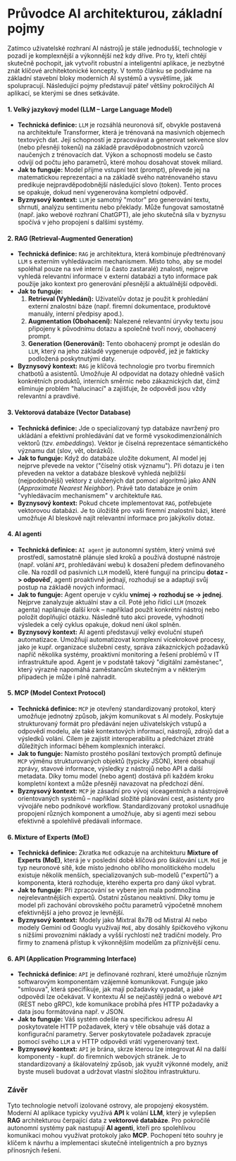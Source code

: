 # Průvodce AI architekturou, základní pojmy

Zatímco uživatelské rozhraní AI nástrojů je stále jednodušší, technologie v pozadí je komplexnější a výkonnější než kdy dříve. Pro ty, kteří chtějí skutečně pochopit, jak vytvořit robustní a inteligentní aplikace, je nezbytné znát klíčové architektonické koncepty. V tomto článku se podíváme na základní stavební bloky moderních AI systémů a vysvětlíme, jak spolupracují.
Následující pojmy představují páteř většiny pokročilých AI aplikací, se kterými se dnes setkáváte.

#### 1. Velký jazykový model (LLM – Large Language Model)
* **Technická definice:** `LLM` je rozsáhlá neuronová síť, obvykle postavená na architektuře Transformer, která je trénovaná na masivních objemech textových dat. Její schopností je zpracovávat a generovat sekvence slov (nebo přesněji tokenů) na základě pravděpodobnostních vzorců naučených z trénovacích dat. Výkon a schopnosti modelu se často odvíjí od počtu jeho parametrů, které mohou dosahovat stovek miliard.
* **Jak to funguje:** Model přijme vstupní text (prompt), převede jej na matematickou reprezentaci a na základě svého natrénovaného stavu predikuje nejpravděpodobnější následující slovo (token). Tento proces se opakuje, dokud není vygenerována kompletní odpověď.
* **Byznysový kontext:** `LLM` je samotný "motor" pro generování textu, shrnutí, analýzu sentimentu nebo překlady. Může fungovat samostatně (např. jako webové rozhraní ChatGPT), ale jeho skutečná síla v byznysu spočívá v jeho propojení s dalšími systémy.

#### 2. RAG (Retrieval-Augmented Generation)
* **Technická definice:** `RAG` je architektura, která kombinuje předtrénovaný `LLM` s externím vyhledávacím mechanismem. Místo toho, aby se model spoléhal pouze na své interní (a často zastaralé) znalosti, nejprve vyhledá relevantní informace v externí databázi a tyto informace pak použije jako kontext pro generování přesnější a aktuálnější odpovědi.
* **Jak to funguje:**
    1.  **Retrieval (Vyhledání):** Uživatelův dotaz je použit k prohledání externí znalostní báze (např. firemní dokumentace, produktové manuály, interní předpisy apod.).
    2.  **Augmentation (Obohacení):** Nalezené relevantní úryvky textu jsou připojeny k původnímu dotazu a společně tvoří nový, obohacený prompt.
    3.  **Generation (Generování):** Tento obohacený prompt je odeslán do `LLM`, který na jeho základě vygeneruje odpověď, jež je fakticky podložená poskytnutými daty.
* **Byznysový kontext:** `RAG` je klíčová technologie pro tvorbu firemních chatbotů a asistentů. Umožňuje AI odpovídat na dotazy ohledně vašich konkrétních produktů, interních směrnic nebo zákaznických dat, čímž eliminuje problém "halucinací" a zajišťuje, že odpovědi jsou vždy relevantní a pravdivé.

#### 3. Vektorová databáze (Vector Database)
* **Technická definice:** Jde o specializovaný typ databáze navržený pro ukládání a efektivní prohledávání dat ve formě vysokodimenzionálních vektorů (tzv. *embeddings*). Vektor je číselná reprezentace sémantického významu dat (slov, vět, obrázků).
* **Jak to funguje:** Když do databáze uložíte dokument, AI model jej nejprve převede na vektor ("číselný otisk významu"). Při dotazu je i ten převeden na vektor a databáze bleskově vyhledá nejbližší (nejpodobnější) vektory z uložených dat pomocí algoritmů jako ANN (*Approximate Nearest Neighbor*). Právě tato databáze je oním "vyhledávacím mechanismem" v architektuře `RAG`.
* **Byznysový kontext:** Pokud chcete implementovat `RAG`, potřebujete vektorovou databázi. Je to úložiště pro vaši firemní znalostní bázi, které umožňuje AI bleskově najít relevantní informace pro jakýkoliv dotaz.

#### 4. AI agenti
* **Technická definice:** `AI agent` je autonomní systém, který vnímá své prostředí, samostatně plánuje sled kroků a používá dostupné nástroje (např. volání `API`, prohledávání webu) k dosažení předem definovaného cíle. Na rozdíl od pasivních `LLM` modelů, které fungují na principu **dotaz -> odpověď**, agenti proaktivně jednají, rozhodují se a adaptují svůj postup na základě nových informací.
* **Jak to funguje:** Agent operuje v cyklu **vnímej -> rozhoduj se -> jednej**. Nejprve zanalyzuje aktuální stav a cíl. Poté jeho řídící `LLM` (mozek agenta) naplánuje další krok – například použít konkrétní nástroj nebo položit doplňující otázku. Následně tuto akci provede, vyhodnotí výsledek a celý cyklus opakuje, dokud není úkol splněn.
* **Byznysový kontext:** AI agenti představují velký evoluční stupeň automatizace. Umožňují automatizovat komplexní vícekrokové procesy, jako je kupř. organizace služební cesty, správa zákaznických požadavků napříč několika systémy, proaktivní monitoring a řešení problémů v IT infrastruktuře apod. Agent je v podstatě takový "digitální zaměstanec", který výrazně napomáhá zaměstancům skutečným a v některým případech je může i plně nahradit.

#### 5. MCP (Model Context Protocol)
* **Technická definice:** `MCP` je otevřený standardizovaný protokol, který umožňuje jednotný způsob, jakým  komunikovat s AI modely. Poskytuje strukturovaný formát pro předávání nejen uživatelských vstupů a odpovědí modelu, ale také kontextových informací, nástrojů, zdrojů dat a výsledků volání. Cílem je zajistit interoperabilitu a předcházet ztrátě důležitých informací během komplexních interakcí.
* **Jak to funguje:** Namísto prostého posílání textových promptů definuje `MCP` výměnu strukturovaných objektů (typicky JSON), které obsahují zprávy, stavové informace, výsledky z nástrojů nebo API a další metadata. Díky tomu model (nebo agent) dostává při každém kroku kompletní kontext a může přesněji navazovat na předchozí dění.
* **Byznysový kontext:** `MCP` je zásadní pro vývoj víceagentních a nástrojově orientovaných systémů – například složité plánování cest, asistenty pro vývojáře nebo podnikové workflow. Standardizovaný protokol usnadňuje propojení různých komponent a umožňuje, aby si agenti mezi sebou efektivně a spolehlivě předávali informace.


#### 6. Mixture of Experts (MoE)
* **Technická definice:** Zkratka `MoE` odkazuje na architekturu **Mixture of Experts (MoE)**, která je v poslední době klíčová pro škálování `LLM`. `MoE` je typ neuronové sítě, kde místo jednoho obřího monolitického modelu existuje několik menších, specializovaných sub-modelů ("expertů") a komponenta, která rozhoduje, kterého experta pro daný úkol vybrat.
* **Jak to funguje:** Při zpracování se vybere jen mala podmnožina nejrelevantnějších expertů. Ostatní zůstanou neaktivní. Díky tomu je model při zachování obrovského počtu parametrů výpočetně mnohem efektivnější a jeho provoz je levnější.
* **Byznysový kontext:** Modely jako Mixtral 8x7B od Mistral AI nebo modely Gemini od Googlu využívají `MoE`, aby dosáhly špičkového výkonu s nižšími provozními náklady a vyšší rychlostí než tradiční modely. Pro firmy to znamená přístup k výkonnějším modelům za příznivější cenu.

#### 6. API (Application Programming Interface)
* **Technická definice:** `API` je definované rozhraní, které umožňuje různým softwarovým komponentám vzájemně komunikovat. Funguje jako "smlouva", která specifikuje, jak mají požadavky vypadat, a jaké odpovědi lze  očekávat. V kontextu AI se nejčastěji jedná o webové `API` (REST nebo gRPC), kde komunikace probíhá přes HTTP požadavky a data jsou formátována např. v JSON.
* **Jak to funguje:** Váš systém odešle na specifickou adresu AI poskytovatele HTTP požadavek, který v těle obsahuje váš dotaz a konfigurační parametry. Server poskytovatele požadavek zpracuje pomocí svého `LLM` a v HTTP odpovědi vrátí vygenerovaný text.
* **Byznysový kontext:** `API` je brána, skrze kterou lze integrovat AI na další komponenty - kupř. do firemních webových stránek. Je to standardizovaný a škálovatelný způsob, jak využít výkonné modely, aniž byste museli budovat a udržovat vlastní složitou infrastrukturu.

### Závěr

Tyto technologie netvoří izolované ostrovy, ale propojený ekosystém. Moderní AI aplikace typicky využívá **API** k volání **LLM**, který je vylepšen **RAG** architekturou čerpající data z **vektorové databáze**. Pro pokročilé autonomní systémy pak nastupují **AI agenti**, kteří pro spolehlivou komunikaci mohou využívat protokoly jako **MCP**. Pochopení této souhry je klíčem k návrhu a implementaci skutečně inteligentních a pro byznys přínosných řešení.